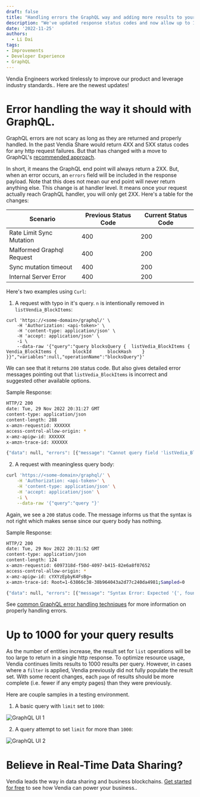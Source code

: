 ```yaml
---
draft: false
title: "Handling errors the GraphQL way and adding more results to your queries"
description: "We've updated response status codes and now allow up to 1000 results per query."
date: '2022-11-25'
authors:
  - Li Dai
tags:
- Improvements
- Developer Experience
- GraphQL
---
```


Vendia Engineers worked tirelessly to improve our product and leverage industry standards.. Here are the newest updates!

# Error handling the way it should with GraphQL. 

GraphQL errors are not scary as long as they are returned and properly handled. In the past Vendia Share would return 4XX and 5XX status codes for any http request failures. But that has changed with a move to GraphQL's [recommended approach](https://graphql.github.io/graphql-over-http/draft/#sec-Field-errors-encountered-during-execution).

In short, it means the GraphQL end point will always return a 2XX. But, when an error occurs, an `errors` field will be included in the response payload. Note that this does not mean our end point will never return anything else. This change is at handler level. It means once your request actually reach GraphQL handler, you will only get 2XX. Here's a table for the changes:

| Scenario                    | Previous Status Code | Current Status Code |
| --------------------------- | -------------------- | ------------------- |
| Rate Limit Sync Mutation    | 400                  | 200                 |
| Malformed Graphql Request   | 400                  | 200                 |
| Sync mutation timeout       | 400                  | 200                 |
| Internal Server Error       | 400                  | 200                 |


Here's two examples using `Curl`:

1. A request with typo in it's query. `n` is intentionally removed in `listVendia_BlockItems`:
```
curl 'https://<some-domain>/graphql/' \
    -H 'Authorization: <api-token>' \
    -H 'content-type: application/json' \
    -H 'accept: application/json' \
    -i \
    --data-raw '{"query":"query blocksQuery {  listVedia_BlockItems {    Vendia_BlockItems {      blockId      blockHash    }  }}","variables":null,"operationName":"blocksQuery"}'
```

We can see that it returns `200` status code. But also gives detailed error messages pointing out that `listVedia_BlockItems` is incorrect and suggested other available options.

Sample Response:

```bash
HTTP/2 200
date: Tue, 29 Nov 2022 20:31:27 GMT
content-type: application/json
content-length: 288
x-amzn-requestid: XXXXXX
access-control-allow-origin: *
x-amz-apigw-id: XXXXXX
x-amzn-trace-id: XXXXXX

{"data": null, "errors": [{"message": "Cannot query field 'listVedia_BlockItems' on type 'Query'. Did you mean 'listVendia_BlockItems', 'listVendia_FileItems', 'listVendia_FolderItems', 'listVendia_ApiKeyItems', or 'listVendia_ContractItems'?", "locations": [{"line": 1, "column": 22}]}]}%
```

2. A request with meaningless query body:

```bash
curl 'https://<some-domain>/graphql/' \
    -H 'Authorization: <api-token>' \
    -H 'content-type: application/json' \
    -H 'accept: application/json' \
    -i \
    --data-raw '{"query":"query "}'
```

Again, we see a `200` status code. The message informs us that the syntax is not right which makes sense since our query body has nothing.

Sample Response:

```bash
HTTP/2 200
date: Tue, 29 Nov 2022 20:31:52 GMT
content-type: application/json
content-length: 124
x-amzn-requestid: 6097318d-f50d-4097-b415-82e6a8f07652
access-control-allow-origin: *
x-amz-apigw-id: cYXYzEpbyK4FsBg=
x-amzn-trace-id: Root=1-63866c38-38b964043a2d77c240da4981;Sampled=0

{"data": null, "errors": [{"message": "Syntax Error: Expected '{', found <EOF>.", "locations": [{"line": 1, "column": 7}]}]}%
```

See [common GraphQL error handling techniques](https://the-guild.dev/blog/graphql-error-handling-with-fp) for more information on properly handling errors.

# Up to 1000 for your query results
As the number of entities increase, the result set for `list` operations will be too large to return in a single http response. To optimize resource usage, Vendia continues limits results to 1000 results per query.  However, in cases where a `filter` is applied, Vendia previously did not fully populate the result set.  With some recent changes, each `page` of results should be more complete (i.e. fewer if any empty pages) than they were previously.

Here are couple samples in a testing environment.

1. A basic query with `limit` set to `1000`:

![GraphQL UI 1](https://d24nhiikxn5jns.cloudfront.net/optimized/user-images.githubusercontent.com%252F116586196%252F204875180-333d3eb0-69ea-49ee-8582-ba45c924fe54.png)

2. A query attempt to set `limit` for more than `1000`:

![GraphQL UI 2](https://d24nhiikxn5jns.cloudfront.net/optimized/user-images.githubusercontent.com%252F116586196%252F204875185-b5f8dbd4-866c-44a4-a7b9-e206626696ac.png)

# Believe in Real-Time Data Sharing?

Vendia leads the way in data sharing and business blockchains. [Get started for free](https://www.vendia.com/pricing) to see how Vendia can power your business..
